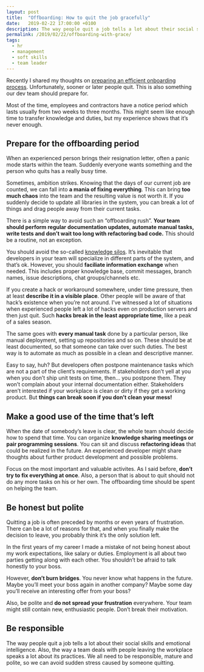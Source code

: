 ```yaml
---
layout: post
title:  "Offboarding: How to quit the job gracefully"
date:   2019-02-22 17:00:00 +0100
description: The way people quit a job tells a lot about their social skills and responsibility. Let's see how a development team can prepare for people leaving the place.
permalink: /2019/02/22/offboarding-with-grace/
tags:
  - hr
  - management
  - soft skills
  - team leader
---
```


Recently I shared my thoughts on [preparing an efficient onboarding process](/2019/02/08/6-steps-to-effective-developers-onboarding/). Unfortunately, sooner or later people quit. This is also something our dev team should prepare for.

Most of the time, employees and contractors have a notice period which lasts usually from two weeks to three months. This might seem like enough time to transfer knowledge and duties, but my experience shows that it’s never enough.

## Prepare for the offboarding period

When an experienced person brings their resignation letter, often a panic mode starts within the team. Suddenly everyone wants something and the person who quits has a really busy time.

Sometimes, ambition strikes. Knowing that the days of our current job are counted, we can fall into **a mania of fixing everything**. This can bring **too much chaos** into the team and the resulting value is not worth it. If you suddenly decide to update all libraries in the system, you can break a lot of things and drag people away from their current tasks.

There is a simple way to avoid such an “offboarding rush”. **Your team should perform regular documentation updates, automate manual tasks, write tests and don’t wait too long with refactoring bad code.** This should be a routine, not an exception.

You should avoid the so-called [knowledge silos](https://www.investopedia.com/terms/s/silo-mentality.asp). It’s inevitable that developers in your team will specialize in different parts of the system, and that’s ok. However, you should **faciliate information exchange** when needed. This includes proper knowledge base, commit messages, branch names, issue descriptions, chat groups/channels etc.

If you create a hack or workaround somewhere, under time pressure, then at least **describe it in a visible place**. Other people will be aware of that hack’s existence when you’re not around. I’ve witnessed a lot of situations when experienced people left a lot of hacks even on production servers and then just quit. Such **hacks break in the least appropriate time**, like a peak of a sales season.

The same goes with **every manual task** done by a particular person, like manual deployment, setting up repositories and so on. These should be at least documented, so that someone can take over such duties. The best way is to automate as much as possible in a clean and descriptive manner.

Easy to say, huh? But developers often postpone maintenance tasks which are not a part of the client’s requirements. If stakeholders don’t yell at you when you don’t ship unit tests on time, then… you postpone them. They won’t complain about your internal documentation either. Stakeholders aren’t interested if your workplace is clean or dirty if they get a working product. But **things can break soon if you don’t clean your mess!**

## Make a good use of the time that’s left

When the date of somebody’s leave is clear, the whole team should decide how to spend that time. You can organize **knowledge sharing meetings or pair programming sessions**. You can sit and discuss **refactoring ideas** that could be realized in the future. An experienced developer might share thoughts about further product development and possible problems.

Focus on the most important and valuable activites. As I said before, **don’t try to fix everything at once**. Also, a person that is about to quit should not do any more tasks on his or her own. The offboarding time should be spent on helping the team.

## Be honest but polite

Quitting a job is often preceded by months or even years of frustration. There can be a lot of reasons for that, and when you finally make the decision to leave, you probably think it’s the only solution left.

In the first years of my career I made a mistake of not being honest about my work expectations, like salary or duties. Employment is all about two parties getting along with each other. You shouldn’t be afraid to talk honestly to your boss.

However, **don’t burn bridges**. You never know what happens in the future. Maybe you’ll meet your boss again in another company? Maybe some day you’ll receive an interesting offer from your boss?

Also, be polite and **do not spread your frustration** everywhere. Your team might still contain new, enthusiastic people. Don’t break their motivation.

## Be responsible

The way people quit a job tells a lot about their social skills and emotional intelligence. Also, the way a team deals with people leaving the workplace speaks a lot about its practices. We all need to be responsible, mature and polite, so we can avoid sudden stress caused by someone quitting.
